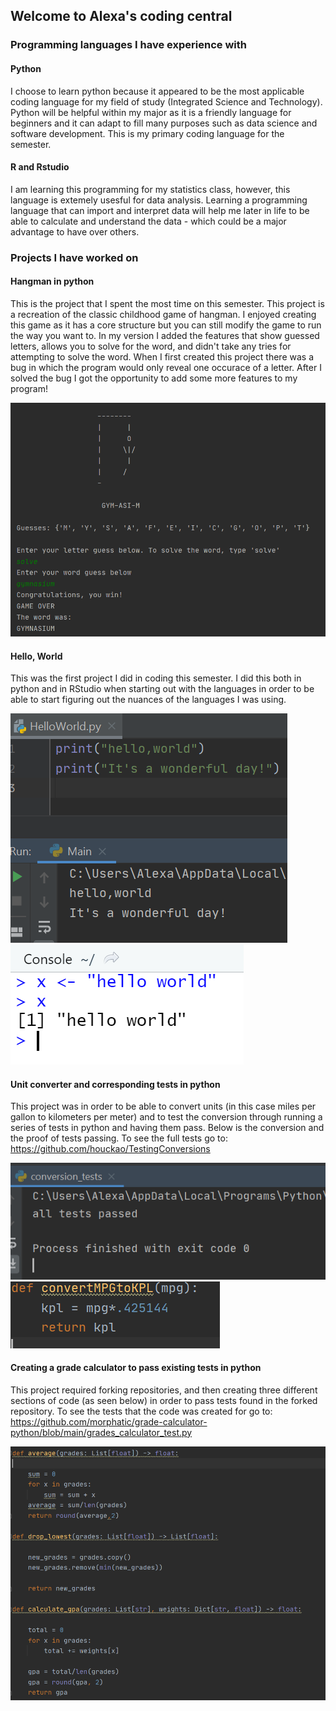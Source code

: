 ## Welcome to  Alexa's coding central 

### Programming languages I have experience with

#### Python
I choose to learn python because it appeared to be the most applicable coding language for my field of study (Integrated Science and Technology). Python will be helpful within my major as it is a friendly language for beginners and it can adapt to fill many purposes such as data science and software development. This is my primary coding language for the semester. 

#### R and Rstudio 
I am learning this programming for my statistics class, however, this language is extemely usesful for data analysis. Learning a programming language that can import and interpret data will help me later in life to be able to calculate and understand the data - which could be a major advantage to have over others.

### Projects I have worked on 
#### Hangman in python 
This is the project that I spent the most time on this semester. This project is a recreation of the classic childhood game of hangman. I enjoyed creating this game as it has a core structure but you can still modify the game to run the way you want to. In my version I added the features that show guessed letters, allows you to solve for the word, and didn't take any tries for attempting to solve the word. When I first created this project there was a bug in which the program would only reveal one occurace of a letter. After  I solved the bug I got the opportunity to add some more features to my program! 

![Hangman](FinishedHangman.PNG)


#### Hello, World
This was the first project I did in coding this semester. I did this both in python and in RStudio when starting out with the languages in order to be able to start figuring out the nuances of the languages I was using.

![helloWorld](HelloWorld.PNG)
![helloWorld](helloworldR.PNG)

#### Unit converter and corresponding tests in python 
This project was in order to be able to convert units (in this case miles per gallon to kilometers per meter) and to test the conversion through running a series of tests in python and having them pass. Below is the conversion and the proof of tests passing. To see the full tests go to: https://github.com/houckao/TestingConversions

![tests](conversiontests.PNG)
![code](conversioncode.PNG)

#### Creating a grade calculator to pass existing tests in python
This project required forking repositories, and then creating three different sections of code (as seen below) in order to pass tests found in the forked repository. To see the tests that the code was created for go to: https://github.com/morphatic/grade-calculator-python/blob/main/grades_calculator_test.py 

![Gradecalculation](gradecalc.PNG)

